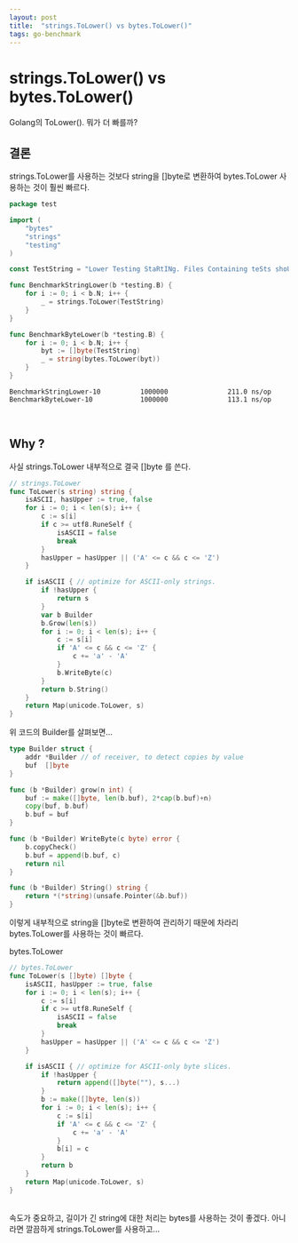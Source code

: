 ```yaml
---
layout: post
title:  "strings.ToLower() vs bytes.ToLower()"
tags: go-benchmark
---
```


# strings.ToLower() vs bytes.ToLower()
Golang의 ToLower(). 뭐가 더 빠를까?

## 결론
strings.ToLower를 사용하는 것보다 string을 []byte로 변환하여 bytes.ToLower 사용하는 것이 훨씬 빠르다.

```go
package test

import (
	"bytes"
	"strings"
	"testing"
)

const TestString = "Lower Testing StaRtINg. Files Containing teSts shoUld bE CalLeD."

func BenchmarkStringLower(b *testing.B) {
	for i := 0; i < b.N; i++ {
		_ = strings.ToLower(TestString)
	}
}

func BenchmarkByteLower(b *testing.B) {
	for i := 0; i < b.N; i++ {
		byt := []byte(TestString)
		_ = string(bytes.ToLower(byt))
	}
}

```

```
BenchmarkStringLower-10          1000000               211.0 ns/op
BenchmarkByteLower-10            1000000               113.1 ns/op
```

<br>

## Why ?
사실 strings.ToLower 내부적으로 결국 []byte 를 쓴다.

```go
// strings.ToLower
func ToLower(s string) string {
	isASCII, hasUpper := true, false
	for i := 0; i < len(s); i++ {
		c := s[i]
		if c >= utf8.RuneSelf {
			isASCII = false
			break
		}
		hasUpper = hasUpper || ('A' <= c && c <= 'Z')
	}

	if isASCII { // optimize for ASCII-only strings.
		if !hasUpper {
			return s
		}
		var b Builder
		b.Grow(len(s))
		for i := 0; i < len(s); i++ {
			c := s[i]
			if 'A' <= c && c <= 'Z' {
				c += 'a' - 'A'
			}
			b.WriteByte(c)
		}
		return b.String()
	}
	return Map(unicode.ToLower, s)
}
```

위 코드의 Builder를 살펴보면...

```go
type Builder struct {
	addr *Builder // of receiver, to detect copies by value
	buf  []byte
}

func (b *Builder) grow(n int) {
	buf := make([]byte, len(b.buf), 2*cap(b.buf)+n)
	copy(buf, b.buf)
	b.buf = buf
}

func (b *Builder) WriteByte(c byte) error {
	b.copyCheck()
	b.buf = append(b.buf, c)
	return nil
}

func (b *Builder) String() string {
	return *(*string)(unsafe.Pointer(&b.buf))
}
```

이렇게 내부적으로 string을 []byte로 변환하여 관리하기 때문에 차라리 bytes.ToLower를 사용하는 것이 빠르다.
<br>

bytes.ToLower
```go
// bytes.ToLower
func ToLower(s []byte) []byte {
	isASCII, hasUpper := true, false
	for i := 0; i < len(s); i++ {
		c := s[i]
		if c >= utf8.RuneSelf {
			isASCII = false
			break
		}
		hasUpper = hasUpper || ('A' <= c && c <= 'Z')
	}

	if isASCII { // optimize for ASCII-only byte slices.
		if !hasUpper {
			return append([]byte(""), s...)
		}
		b := make([]byte, len(s))
		for i := 0; i < len(s); i++ {
			c := s[i]
			if 'A' <= c && c <= 'Z' {
				c += 'a' - 'A'
			}
			b[i] = c
		}
		return b
	}
	return Map(unicode.ToLower, s)
}
```
<br>
속도가 중요하고, 길이가 긴 string에 대한 처리는 bytes를 사용하는 것이 좋겠다. 아니라면 깔끔하게 strings.ToLower를 사용하고...

